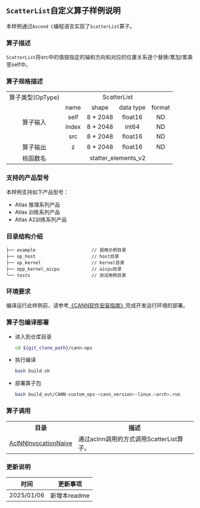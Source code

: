 ## `ScatterList`自定义算子样例说明 
本样例通过`Ascend C`编程语言实现了`ScatterList`算子。

### 算子描述
`ScatterList`将src中的值按指定的轴和方向和对应的位置关系逐个替换/累加/累乘至self中。

### 算子规格描述

<table>
<tr><td rowspan="1" align="center">算子类型(OpType)</td><td colspan="4" align="center">ScatterList</td></tr>
</tr>
<tr><td rowspan="4" align="center">算子输入</td><td align="center">name</td><td align="center">shape</td><td align="center">data type</td><td align="center">format</td></tr>
<tr><td align="center">self</td><td align="center">8 * 2048</td><td align="center">float16</td><td align="center">ND</td></tr>
<tr><td align="center">index</td><td align="center">8 * 2048</td><td align="center">int64</td><td align="center">ND</td></tr>
<tr><td align="center">src</td><td align="center">8 * 2048</td><td align="center">float16</td><td align="center">ND</td></tr>
</tr>
</tr>
<tr><td rowspan="1" align="center">算子输出</td><td align="center">z</td><td align="center">8 * 2048</td><td align="center">float16</td><td align="center">ND</td></tr>
</tr>
<tr><td rowspan="1" align="center">核函数名</td><td colspan="4" align="center">statter_elements_v2</td></tr>
</table>

### 支持的产品型号
本样例支持如下产品型号：
- Atlas 推理系列产品
- Atlas 训练系列产品
- Atlas A2训练系列产品

### 目录结构介绍
```
├── example                     // 调用示例目录
├── op_host                     // host目录
├── op_kernel                   // kernel目录
├── opp_kernel_aicpu            // aicpu目录
└── tests                       // 测试用例目录
```

### 环境要求
编译运行此样例前，请参考[《CANN软件安装指南》](https://hiascend.com/document/redirect/CannCommunityInstSoftware)完成开发运行环境的部署。

### 算子包编译部署
  - 进入到仓库目录

    ```bash
    cd ${git_clone_path}/cann-ops
    ```

  - 执行编译

    ```bash
    bash build.sh
    ```

  - 部署算子包

    ```bash
    bash build_out/CANN-custom_ops-<cann_version>-linux.<arch>.run
    ```
### 算子调用
<table>
    <th>目录</th><th>描述</th>
    <tr>
        <td><a href="./examples/AclNNInvocationNaive"> AclNNInvocationNaive</td><td>通过aclnn调用的方式调用ScatterList算子。</td>
    </tr>
</table>

### 更新说明
| 时间 | 更新事项 |
|----|------|
| 2025/01/06 | 新增本readme |